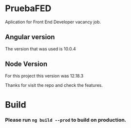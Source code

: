 # PruebaFED
Aplication for Front End Developer vacancy job.

## Angular version
The version that was used is 10.0.4

## Node Version
For this project this version was 12.18.3

Thanks for visit the repo and check the features.

# Build 
### Please run  `ng build --prod` to build on production. 
